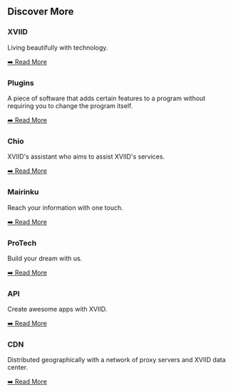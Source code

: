 ## Discover More

### XVIID 

Living beautifully with technology.

[➡️ Read More](https://github.com/officialxviid/officialxviid/tree/main/xviid.net)

### Plugins

A piece of software that adds certain features to a program without requiring you to change the program itself.

[➡️ Read More](https://github.com/officialxviid/officialxviid/tree/main/plugins.xviid.net)

### Chio

XVIID's assistant who aims to assist XVIID's services.

[➡️ Read More](https://github.com/officialxviid/officialxviid/tree/main/chio.xviid.net)

### Mairinku

Reach your information with one touch.

[➡️ Read More](https://github.com/officialxviid/officialxviid/tree/main/mairinku.com)

### ProTech

Build your dream with us.

[➡️ Read More](https://github.com/officialxviid/officialxviid/tree/main/protech.xviid.net)

### API

Create awesome apps with XVIID.

[➡️ Read More](https://github.com/officialxviid/officialxviid/tree/main/api.xviid.net)

### CDN

Distributed geographically with a network of proxy servers and XVIID data center.

[➡️ Read More](https://github.com/officialxviid/officialxviid/tree/main/cdn.xviid.net)
